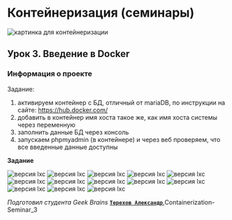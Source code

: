 # Контейнеризация (семинары)


![картинка для контейнеризации](https://github.com/Terekhov-AS/Containerization-Seminar_3/blob/main/containerization.jpg)

## Урок 3. Введение в Docker

### **Информация о проекте**

Задание:
1) активируем контейнер с БД, отличный от mariaDB, по инструкции на сайте: https://hub.docker.com/
2) добавить в контейнер имя хоста такое же, как имя хоста системы через переменную
3) заполнить данные БД через консоль
4) запускаем phpmyadmin (в контейнере) и через веб проверяем, что все введенные данные доступны


**Задание**


![версия lxc](https://github.com/Terekhov-AS/Containerization-Seminar_3/blob/main/source/2023-05-14%2022-16-03.png)
![версия lxc](https://github.com/Terekhov-AS/Containerization-Seminar_3/blob/main/source/2023-05-14%2022-24-19.png)
![версия lxc](https://github.com/Terekhov-AS/Containerization-Seminar_3/blob/main/source/2023-05-14%2022-43-16.png)
![версия lxc](https://github.com/Terekhov-AS/Containerization-Seminar_3/blob/main/source/2023-05-14%2022-55-49.png)
![версия lxc](https://github.com/Terekhov-AS/Containerization-Seminar_3/blob/main/source/2023-05-14%2022-56-42.png)
![версия lxc](https://github.com/Terekhov-AS/Containerization-Seminar_3/blob/main/source/2023-05-14%2022-57-22.png)
![версия lxc](https://github.com/Terekhov-AS/Containerization-Seminar_3/blob/main/source/2023-05-14%2023-04-17.png)
![версия lxc](https://github.com/Terekhov-AS/Containerization-Seminar_3/blob/main/source/2023-05-15%2000-19-37.png)
![версия lxc](https://github.com/Terekhov-AS/Containerization-Seminar_3/blob/main/source/2023-05-15%2000-22-54.png)
![версия lxc](https://github.com/Terekhov-AS/Containerization-Seminar_3/blob/main/source/2023-05-15%2000-23-19.png)
![версия lxc](https://github.com/Terekhov-AS/Containerization-Seminar_3/blob/main/source/2023-05-15%2000-25-10.png)
![версия lxc](https://github.com/Terekhov-AS/Containerization-Seminar_3/blob/main/source/2023-05-15%2000-34-14.png)
![версия lxc](https://github.com/Terekhov-AS/Containerization-Seminar_3/blob/main/source/2023-05-15%2000-34-30.png)







*Подготовил студента Geek Brains* [**`Терехов Александр`**](https://gb.ru/users/7696463),Containerization-Seminar_3
